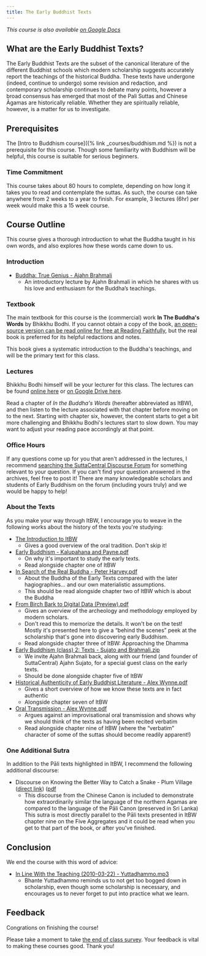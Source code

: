```yaml
---
title: The Early Buddhist Texts
---
```


*This course is also available [on Google Docs](https://docs.google.com/document/d/1JU0k437c4r-5Ug_n4N7iDZ6_9Tr2SvH78ftW2b6B00I/edit?usp=sharing)*

## What are the Early Buddhist Texts?

The Early Buddhist Texts are the subset of the canonical literature of the different Buddhist schools which modern scholarship suggests accurately report the teachings of the historical Buddha. These texts have undergone (indeed, continue to undergo) some revision and redaction, and contemporary scholarship continues to debate many points, however a broad consensus has emerged that most of the Pali Suttas and Chinese Āgamas are historically reliable. Whether they are spiritually reliable, however, is a matter for us to investigate.


## Prerequisites
The [Intro to Buddhism course]({% link _courses/buddhism.md %}) is not a prerequisite for this course. Though some familiarity with Buddhism will be helpful, this course is suitable for serious beginners.

### Time Commitment
This course takes about 80 hours to complete, depending on how long it takes you to read and contemplate the suttas. As such, the course can take anywhere from 2 weeks to a year to finish. For example, 3 lectures (6hr) per week would make this a 15 week course.

## Course Outline
This course gives a thorough introduction to what the Buddha taught in his own words, and also explores how these words came down to us.

### Introduction

- [Buddha: True Genius - Ajahn Brahmali](https://drive.google.com/file/d/1cnvQ2gC7CKbhxuAh4BaVVTzJDvWDS_1u/view?usp=drivesdk)
    - An introductory lecture by Ajahn Brahmali in which he shares with us his love and enthusiasm for the Buddha’s teachings.


### Textbook
The main textbook for this course is the (commercial) work **In The Buddha's Words** by Bhikkhu Bodhi. If you cannot obtain a copy of the book, [an open-source version can be read online for free at Reading Faithfully](https://www.readingfaithfully.org/in-the-buddhas-words-an-anthology-of-discourses-from-the-pali-canon-linked-to-suttacentral-net/), but the real book is preferred for its helpful redactions and notes.

This book gives a systematic introduction to the Buddha's teachings, and will be the primary text for this class.

### Lectures
Bhikkhu Bodhi himself will be your lecturer for this class. The lectures can be found
[online here](https://www.dhammatalks.net/bhikkhu_bodhi/in_the_buddhas_words/start.html)
or [on Google Drive here](https://drive.google.com/drive/folders/1J4UlgdfxmH2mFQkqYGO8OTTX33B5E_OM).

Read a chapter of *In the Buddha's Words* (hereafter abbreviated as ItBW), and then
listen to the lecture associated with that chapter before moving on to the next.
Starting with chapter six, however, the content starts to get a bit more challenging
and Bhikkhu Bodhi's lectures start to slow down. You may want to adjust your reading
pace accordingly at that point.

### Office Hours

If any questions come up for you that aren't addressed in the lectures, I recommend 
[searching the SuttaCentral Discourse Forum](https://discourse.suttacentral.net/search) 
for something relevant to your question. If you can't find your question answered in 
the archives, feel free to post it! There are many knowledgeable scholars and students 
of Early Buddhism on the forum (including yours truly) and we would be happy to help!

### About the Texts

As you make your way through ItBW, I encourage you to weave in the following works about 
the history of the texts you're studying:

- [The Introduction to ItBW](https://web.archive.org/web/20160320174115/http://www.wisdompubs.org/book/buddha%E2%80%99s-words/introduction)
    - Gives a good overview of the oral tradition. Don't skip it! 
- [Early Buddhism - Kalupahana and Payne.pdf](https://drive.google.com/file/d/1btmWtNnj5roGdwQX46G0N2QQkWt2fnUt/view?usp=drivesdk)
    - On why it's important to study the early texts.
    - Read alongside chapter one of ItBW
- [In Search of the Real Buddha - Peter Harvey.pdf](https://drive.google.com/file/d/1r7osuPlaXjvg8PI0O5IjdxMoDg9togLU/view?usp=drivesdk)
    - About the Buddha of the Early Texts compared with the later hagiographies… and our own materialistic assumptions.
    - This should be read alongside chapter two of ItBW which is about the Buddha
- [From Birch Bark to Digital Data (Preview).pdf](https://drive.google.com/file/d/1hN7NGrzTcfK4Pt85T-t1D5HZtwWaLjH4/view?usp=drivesdk)
    - Gives an overview of the archeology and methodology employed by modern scholars.
    - Don't read this to memorize the details. It won't be on the test! Mostly it's presented here to give a “behind the scenes” peek at the scholarship that's gone into discovering early Buddhism.
    - Read alongside chapter three of ItBW: Approaching the Dhamma
- [Early Buddhism (class) 2: Texts - Sujato and Brahmali.zip](https://drive.google.com/file/d/1M5MPYI6ODbvy1e5-FP8wDhawrGOPDy3r/view?usp=drivesdk)
    - We invite Ajahn Brahmali back, along with our friend (and founder of SuttaCentral) Ajahn Sujato, for a special guest class on the early texts.
    - Should be done alongside chapter five of ItBW
- [Historical Authenticity of Early Buddhist Literature - Alex Wynne.pdf](https://drive.google.com/file/d/1Xfdbn_AGkLAzd_Y0fpr3mJ5liLTnNXRu/view?usp=drivesdk)
    - Gives a short overview of how we know these texts are in fact authentic
    - Alongside chapter seven of ItBW
- [Oral Transmission - Alex Wynne.pdf](https://drive.google.com/file/d/18z28tsjXlB_cnBSGgVViN3WowA97iywB/view?usp=drivesdk)
    - Argues against an improvisational oral transmission and shows why we should think of the texts as having been recited verbatim
    - Read alongside chapter nine of ItBW (where the “verbatim” character of some of the suttas should become readily apparent!) 

### One Additional Sutra

In addition to the Pāli texts highlighted in ItBW, I recommend the following additional discourse:

- Discourse on Knowing the Better Way to Catch a Snake - Plum Village ([direct link](https://plumvillage.org/sutra/discourse-on-knowing-the-better-way-to-catch-a-snake/)) ([pdf](https://drive.google.com/file/d/1lq2IbXxUrj3GaRvYLjAfbMEMjTbIzysD/view?usp=drivesdk)
    - This discourse from the Chinese Canon is included to demonstrate how extraordinarily similar the language of the northern Agamas are compared to the language of the Pāli Canon (preserved in Sri Lanka)
This sutra is most directly parallel to the Pāli texts presented in ItBW chapter nine on the Five Aggregates and it could be read when you get to that part of the book, or after you've finished.

## Conclusion

We end the course with this word of advice:

- [In Line With the Teaching (2010-03-22) - Yuttadhammo.mp3](https://drive.google.com/file/d/1udQ4yxzpKzZhiel2bbZZ8S9JBHST5S-g/view?usp=drivesdk)
    - Bhante Yuttadhammo reminds us to not get too bogged down in scholarship, even though some scholarship is necessary, and encourages us to never forget to put into practice what we learn.


## Feedback

Congrations on finishing the course!

Please take a moment to take [the end of class survey](https://docs.google.com/forms/d/e/1FAIpQLSepNkP2avoYW2wVFFV8p2aCcA1Jy90dstuPwN3x62Ns00CS3Q/viewform?usp=pp_url&entry.893674714=Buddhism+101). Your feedback is vital to making these courses good. Thank you!

